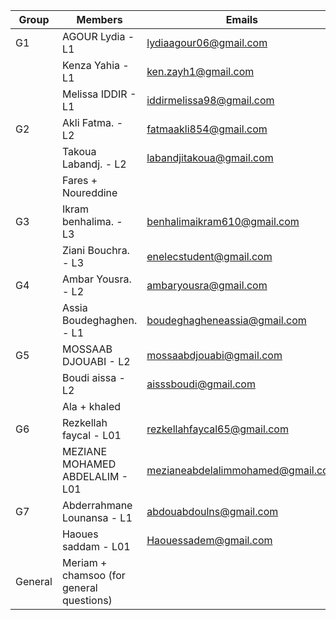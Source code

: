 
| Group | Members                                                                 | Emails                                                                                     |
|-------|-------------------------------------------------------------------------|--------------------------------------------------------------------------------------------|
| G1    | AGOUR Lydia - L1                                                        | lydiaagour06@gmail.com                                                                    |
|       | Kenza Yahia - L1                                                       | ken.zayh1@gmail.com                                                                       |
|       | Melissa IDDIR - L1                                                     | iddirmelissa98@gmail.com                                                                  |
| G2    | Akli Fatma. - L2                                                       | fatmaakli854@gmail.com                                                                    |
|       | Takoua Labandj. - L2                                                   | labandjitakoua@gmail.com                                                                  |
|       | Fares + Noureddine                                                     |                                                                                            |
| G3    | Ikram benhalima. - L3                                                  | benhalimaikram610@gmail.com                                                               |
|       | Ziani Bouchra. - L3                                                    | enelecstudent@gmail.com                                                                   |
| G4    | Ambar Yousra. - L2                                                     | ambaryousra@gmail.com                                                                     |
|       | Assia Boudeghaghen. - L1                                               | boudeghagheneassia@gmail.com                                                              |
| G5    | MOSSAAB DJOUABI - L2                                                   | mossaabdjouabi@gmail.com                                                                  |
|       | Boudi aissa - L2                                                       | aisssboudi@gmail.com                                                                      |
|       | Ala + khaled                                                           |                                                                                            |
| G6    | Rezkellah faycal - L01                                                 | rezkellahfaycal65@gmail.com                                                               |
|       | MEZIANE MOHAMED ABDELALIM - L01                                        | mezianeabdelalimmohamed@gmail.com                                                         |
| G7    | Abderrahmane Lounansa - L1                                             | abdouabdoulns@gmail.com                                                                   |
|       | Haoues saddam - L01                                                    | Haouessadem@gmail.com                                                                     |
| General| Meriam + chamsoo (for general questions)                              |                                                                                            |
